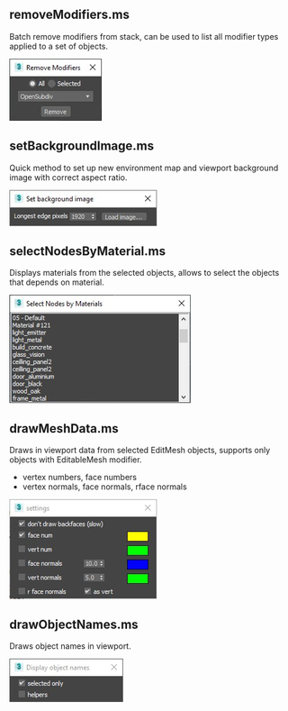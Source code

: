 


removeModifiers.ms
---
Batch remove modifiers from stack, can be used to list all modifier types applied to a set of objects.

![](previews/removeModifiers.jpg)



setBackgroundImage.ms
---
Quick method to set up new environment map and viewport background image with correct aspect ratio.

![](previews/setBackgroundImage.jpg)



selectNodesByMaterial.ms
---
Displays materials from the selected objects, allows to select the objects that depends on material.

![](previews/selectNodesByMaterial.jpg)



drawMeshData.ms
---
Draws in viewport data from selected EditMesh objects, supports only objects with EditableMesh modifier.
+ vertex numbers, face numbers
+ vertex normals, face normals, rface normals

![](previews/drawMeshData.jpg)



drawObjectNames.ms
---
Draws object names in viewport.

![](previews/drawObjectNames.jpg)